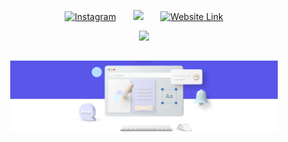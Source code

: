 <!-- Typing SVG by DenverCoder1 - https://github.com/DenverCoder1/readme-typing-svg -->

<!-- Social icons section -->
<p align="center">
  <a href="https://instagram.com/bizz.by.webdev"><img width="32px" alt="Instagram" title="Instagram" src="https://www.iconsdb.com/icons/preview/pink/instagram-xxl.png"/></a>
  &#8287;&#8287;&#8287;&#8287;&#8287;
  <a href="https://www.facebook.com/people/Webdev/100086097825484/" alt="Facebook" title="Facebook"><img width="32px" src="https://www.iconsdb.com/icons/preview/pink/facebook-7-xxl.png"/></a>
  &#8287;&#8287;&#8287;&#8287;&#8287;
  <a href="https://bizz.iwebdev.tech"><img width="32px" alt="Website Link" title="IWEBDEV" src="https://www.iconsdb.com/icons/preview/pink/home-4-xxl.png"></a>
</p>
<p align="center">
  <a href="https://github.com/DenverCoder1/readme-typing-svg"><img src="https://readme-typing-svg.herokuapp.com/?lines=Digital%20Cards%20Development;Powered%20by%20WEBDEV&font=Fira%20Code&center=true&width=440&height=45&color=f75c7e&vCenter=true&size=22&pause=1000"></a>
</p>

## 

<p align="center">
  <img src="https://github.com/bizz-tlv/.github/blob/main/profile/photo.png?raw=true" width="85%">
</p>

<!-- ![Banner](/profile/photo.png) -->
